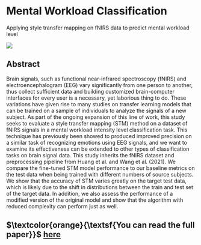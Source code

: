 # Mental Workload Classification
Applying style transfer mapping on fNIRS data to predict mental workload level

![](https://images.unsplash.com/photo-1446776899648-aa78eefe8ed0?ixlib=rb-4.0.3&ixid=M3wxMjA3fDB8MHxwaG90by1wYWdlfHx8fGVufDB8fHx8fA%3D%3D&auto=format&fit=crop&w=1172&q=80)

## Abstract

Brain signals, such as functional near-infrared spectroscopy (fNIRS) and electroencephalogram (EEG) vary significantly from one person to another, thus collect sufficient data and building customized brain-computer interfaces for every user is a necessary, yet laborious thing to do. These variations have given rise to many studies on transfer learning models that can be trained on a sample of individuals to analyze the signals of a new subject. As part of the ongoing expansion of this line of work, this study seeks to evaluate a style transfer mapping (STM) method on a dataset of fNIRS signals in a mental workload intensity level classification task. This technique has previously been showed to produced improved precision on a similar task of recognizing emotions using EEG signals, and we want to examine its effectiveness can be extended to other types of classification tasks on brain signal data. This study inherits the fNIRS dataset and preprocessing pipeline from Huang et al. and Wang et al. (2021). We compare the fine-tuned STM model performance to our baseline metrics on the test data when being trained with different numbers of source subjects. We show that the accuracy of STM varies greatly on the target test data, which is likely due to the shift in distributions between the train and test set of the target data. In addition, we also assess the performance of a modified version of the original model and show that the algorithm with reduced complexity can perform just as well.

## $\textcolor{orange}{\textsf{You can read the full paper}}$ [here](Research_writeup.pdf)
